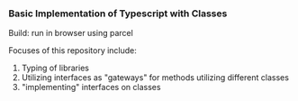 ### Basic Implementation of Typescript with Classes

Build: run in browser using parcel

Focuses of this repository include:

1. Typing of libraries
2. Utilizing interfaces as "gateways" for methods utilizing different classes
3. "implementing" interfaces on classes
